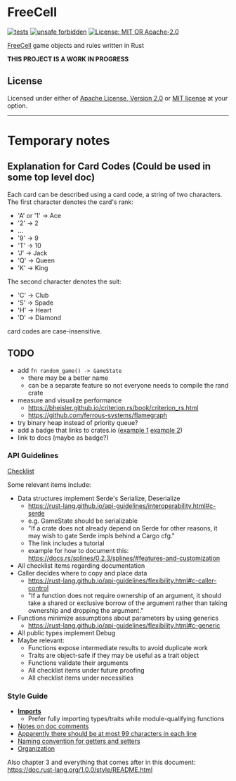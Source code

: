 # FreeCell

[![tests](https://github.com/Arman-Mielke/freecell-rs/workflows/tests/badge.svg)](https://github.com/Arman-Mielke/freecell-rs/actions)
[![unsafe forbidden](https://img.shields.io/badge/unsafe-forbidden-success.svg)](https://github.com/rust-secure-code/safety-dance/)
[![License: MIT OR Apache-2.0](https://img.shields.io/crates/l/clippy.svg)](#license)


[FreeCell](https://en.wikipedia.org/wiki/FreeCell) game objects and rules written in Rust

**THIS PROJECT IS A WORK IN PROGRESS**


## License

Licensed under either of <a href="LICENSE-APACHE">Apache License, Version 2.0</a> or <a href="LICENSE-MIT">MIT license</a> at your option.


------------------------------------------------------------------------------

# Temporary notes

## Explanation for Card Codes (Could be used in some top level doc)

Each card can be described using a card code, a string of two characters.
The first character denotes the card's rank:
- 'A' or '1' -> Ace
- '2' -> 2
- ...
- '9' -> 9
- 'T' -> 10
- 'J' -> Jack
- 'Q' -> Queen
- 'K' -> King

The second character denotes the suit:
- 'C' -> Club
- 'S' -> Spade
- 'H' -> Heart
- 'D' -> Diamond

card codes are case-insensitive.


## TODO

- add `fn random_game() -> GameState`
    - there may be a better name
    - can be a separate feature so not everyone needs to compile the rand crate
- measure and visualize performance
    - https://bheisler.github.io/criterion.rs/book/criterion_rs.html
    - https://github.com/ferrous-systems/flamegraph
- try binary heap instead of priority queue?
- add a badge that links to crates.io ([example 1](https://github.com/serde-rs/serde/blob/master/README.md) [example 2](https://raw.githubusercontent.com/BurntSushi/cargo-benchcmp/master/README.md))
- link to docs (maybe as badge?)

### API Guidelines

[Checklist](https://rust-lang.github.io/api-guidelines/checklist.html)

Some relevant items include:

- Data structures implement Serde's Serialize, Deserialize
    - https://rust-lang.github.io/api-guidelines/interoperability.html#c-serde
    - e.g. GameState should be serializable
    - "If a crate does not already depend on Serde for other reasons, it may wish to gate Serde impls behind a Cargo cfg."
    - The link includes a tutorial
    - example for how to document this: https://docs.rs/splines/0.2.3/splines/#features-and-customization
- All checklist items regarding documentation
- Caller decides where to copy and place data
    - https://rust-lang.github.io/api-guidelines/flexibility.html#c-caller-control
    - "If a function does not require ownership of an argument, it should take a shared or exclusive borrow of the argument rather than taking ownership and dropping the argument."
- Functions minimize assumptions about parameters by using generics
    - https://rust-lang.github.io/api-guidelines/flexibility.html#c-generic
- All public types implement Debug
- Maybe relevant:
    - Functions expose intermediate results to avoid duplicate work
    - Traits are object-safe if they may be useful as a trait object
    - Functions validate their arguments
    - All checklist items under future proofing
    - All checklist items under necessities

### Style Guide

- [**Imports**](https://doc.rust-lang.org/1.0.0/style/style/imports.html)
    - Prefer fully importing types/traits while module-qualifying functions
- [Notes on doc comments](https://doc.rust-lang.org/1.0.0/style/style/comments.html#doc-comments)
- [Apparently there should be at most 99 characters in each line](https://doc.rust-lang.org/1.0.0/style/style/whitespace.html)
- [Naming convention for getters and setters](https://doc.rust-lang.org/1.0.0/style/style/naming/README.html#getter/setter-methods-[rfc-344])
- [Organization](https://doc.rust-lang.org/1.0.0/style/style/organization.html)

Also chapter 3 and everything that comes after in this document: https://doc.rust-lang.org/1.0.0/style/README.html
